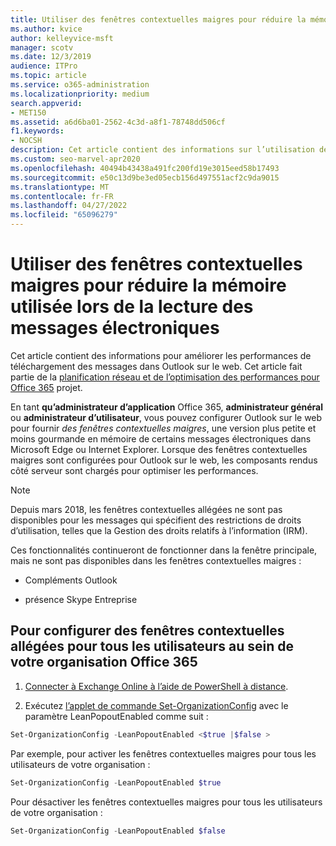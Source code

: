 ```yaml
---
title: Utiliser des fenêtres contextuelles maigres pour réduire la mémoire utilisée lors de la lecture des messages électroniques
ms.author: kvice
author: kelleyvice-msft
manager: scotv
ms.date: 12/3/2019
audience: ITPro
ms.topic: article
ms.service: o365-administration
ms.localizationpriority: medium
search.appverid:
- MET150
ms.assetid: a6d6ba01-2562-4c3d-a8f1-78748dd506cf
f1.keywords:
- NOCSH
description: Cet article contient des informations sur l’utilisation de fenêtres contextuelles allégées pour améliorer les performances de téléchargement des messages dans Outlook sur le web.
ms.custom: seo-marvel-apr2020
ms.openlocfilehash: 40494b43438a491fc200fd19e3015eed58b17493
ms.sourcegitcommit: e50c13d9be3ed05ecb156d497551acf2c9da9015
ms.translationtype: MT
ms.contentlocale: fr-FR
ms.lasthandoff: 04/27/2022
ms.locfileid: "65096279"
---
```

# <a name="use-lean-popouts-to-reduce-memory-used-when-reading-mail-messages"></a>Utiliser des fenêtres contextuelles maigres pour réduire la mémoire utilisée lors de la lecture des messages électroniques

Cet article contient des informations pour améliorer les performances de téléchargement des messages dans Outlook sur le web. Cet article fait partie de la [planification réseau et de l’optimisation des performances pour Office 365](./network-planning-and-performance.md) projet.
  
En tant **qu’administrateur d’application** Office 365, **administrateur général** ou **administrateur d’utilisateur**, vous pouvez configurer Outlook sur le web pour fournir _des fenêtres contextuelles maigres_, une version plus petite et moins gourmande en mémoire de certains messages électroniques dans Microsoft Edge ou Internet Explorer. Lorsque des fenêtres contextuelles maigres sont configurées pour Outlook sur le web, les composants rendus côté serveur sont chargés pour optimiser les performances.
  
> [!NOTE]
> Depuis mars 2018, les fenêtres contextuelles allégées ne sont pas disponibles pour les messages qui spécifient des restrictions de droits d’utilisation, telles que la Gestion des droits relatifs à l’information (IRM).
  
Ces fonctionnalités continueront de fonctionner dans la fenêtre principale, mais ne sont pas disponibles dans les fenêtres contextuelles maigres :
  
- Compléments Outlook
  
- présence Skype Entreprise
  
## <a name="to-configure-lean-popouts-for-all-users-within-your-office-365-organization"></a>Pour configurer des fenêtres contextuelles allégées pour tous les utilisateurs au sein de votre organisation Office 365
  
1. [Connecter à Exchange Online à l’aide de PowerShell à distance](/powershell/exchange/connect-to-exchange-online-powershell).
  
2. Exécutez [l’applet de commande Set-OrganizationConfig](/powershell/module/exchange/set-organizationconfig) avec le paramètre LeanPopoutEnabled comme suit :

  ```powershell
  Set-OrganizationConfig -LeanPopoutEnabled <$true |$false >
  ```

  Par exemple, pour activer les fenêtres contextuelles maigres pour tous les utilisateurs de votre organisation :
  
  ```powershell
  Set-OrganizationConfig -LeanPopoutEnabled $true
  ```

  Pour désactiver les fenêtres contextuelles maigres pour tous les utilisateurs de votre organisation :

  ```powershell
  Set-OrganizationConfig -LeanPopoutEnabled $false
  ```
